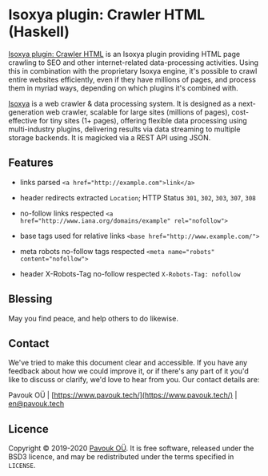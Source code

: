 # Isoxya plugin: Crawler HTML (Haskell)

[Isoxya plugin: Crawler HTML](https://github.com/pavouk-0/isoxya-plugin-crawler-html-hs) is an Isoxya plugin providing HTML page crawling to SEO and other internet-related data-processing activities. Using this in combination with the proprietary Isoxya engine, it's possible to crawl entire websites efficiently, even if they have millions of pages, and process them in myriad ways, depending on which plugins it's combined with.

[Isoxya](https://www.pavouk.tech/isoxya/) is a web crawler & data processing system. It is designed as a next-generation web crawler, scalable for large sites (millions of pages), cost-effective for tiny sites (1+ pages), offering flexible data processing using multi-industry plugins, delivering results via data streaming to multiple storage backends. It is magicked via a REST API using JSON.


## Features

- links parsed
  `<a href="http://example.com">link</a>`

- header redirects extracted
  `Location`; HTTP Status `301`, `302`, `303`, `307`, `308`

- no-follow links respected
  `<a href="http://www.iana.org/domains/example" rel="nofollow">`

- base tags used for relative links
  `<base href="http://www.example.com/">`

- meta robots no-follow tags respected
  `<meta name="robots" content="nofollow">`

- header X-Robots-Tag no-follow respected
  `X-Robots-Tag: nofollow`


## Blessing

May you find peace, and help others to do likewise.


## Contact

We've tried to make this document clear and accessible. If you have any feedback about how we could improve it, or if there's any part of it you'd like to discuss or clarify, we'd love to hear from you. Our contact details are:

Pavouk OÜ | [https://www.pavouk.tech/](https://www.pavouk.tech/) | [en@pavouk.tech](mailto:en@pavouk.tech)


## Licence

Copyright © 2019-2020 [Pavouk OÜ](https://www.pavouk.tech/). It is free software, released under the BSD3 licence, and may be redistributed under the terms specified in `LICENSE`.

